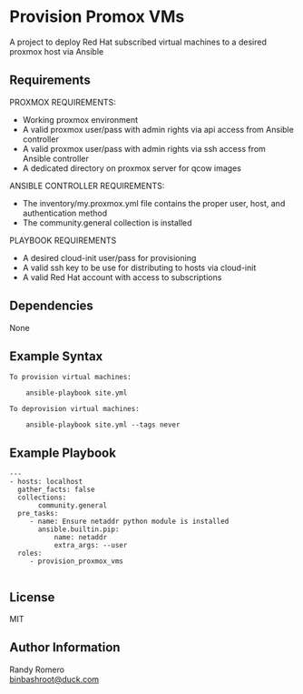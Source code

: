 Provision Promox VMs
=========

A project to deploy Red Hat subscribed virtual machines to a desired proxmox host via Ansible

Requirements
------------

PROXMOX REQUIREMENTS:
- Working proxmox environment
- A valid proxmox user/pass with admin rights via api access from Ansible controller
- A valid proxmox user/pass with admin rights via ssh access from Ansible controller
- A dedicated directory on proxmox server for qcow images 

ANSIBLE CONTROLLER REQUIREMENTS:
- The inventory/my.proxmox.yml file contains the proper user, host, and authentication method
- The community.general collection is installed

PLAYBOOK REQUIREMENTS
- A desired cloud-init user/pass for provisioning
- A valid ssh key to be use for distributing to hosts via cloud-init
- A valid Red Hat account with access to subscriptions

Dependencies
------------

None

Example Syntax 
----------------

```
To provision virtual machines:

    ansible-playbook site.yml

To deprovision virtual machines:

    ansible-playbook site.yml --tags never 

```

Example Playbook 
----------------

```
---
- hosts: localhost
  gather_facts: false
  collections:
       community.general
  pre_tasks:
     - name: Ensure netaddr python module is installed
       ansible.builtin.pip:
           name: netaddr
           extra_args: --user 
  roles:
     - provision_proxmox_vms


```

License
-------

MIT

Author Information
------------------

Randy Romero  
binbashroot@duck.com


